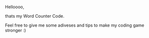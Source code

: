 Helloooo,

thats my Word Counter Code.

Feel free to give me some adiveses and tips to make my coding game stronger :)

